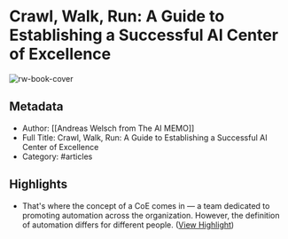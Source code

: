 # Crawl, Walk, Run: A Guide to Establishing a Successful AI Center of Excellence

![rw-book-cover](https://readwise-assets.s3.amazonaws.com/static/images/article2.74d541386bbf.png)

## Metadata
- Author: [[Andreas Welsch from The AI MEMO]]
- Full Title: Crawl, Walk, Run: A Guide to Establishing a Successful AI Center of Excellence
- Category: #articles

## Highlights
- That's where the concept of a CoE comes in — a team dedicated to promoting automation across the organization. However, the definition of automation differs for different people. ([View Highlight](https://read.readwise.io/read/01h34vrsk705mz2zmfgv54g556))
